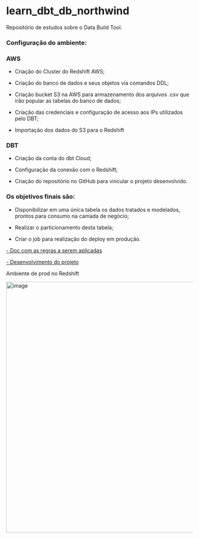 # learn_dbt_db_northwind
Repositório de estudos sobre o Data Build Tool.

<h3>Configuração do ambiente:</h3>

<h3>AWS</h3>

- Criação do Cluster do Redshift AWS;

- Criação do banco de dados e seus objetos via comandos DDL;

- Criação bucket S3 na AWS para armazenamento dos arquivos .csv que irão popular as tabelas do banco de dados;

- Criação das credenciais e configuração de acesso aos IPs utilizados pelo DBT;

- Importação dos dados do S3 para o Redshift


<h3>DBT</h3>

- Criação da conta do dbt Cloud;

- Configuração da conexão com o Redshift;

- Criação do repositório no GitHub para vincular o projeto desenvolvido.



<h3>Os objetivos finais são:</h3>

- Disponibilizar em uma única tabela os dados tratados e modelados, prontos para consumo na camada de negócio;

- Realizar o particionamento desta tabela;

- Criar o job para realização do deploy em produção.


<a href="https://github.com/JevertonFlores/learn_dbt_db_northwind/blob/main/6.1.Apresenta%C3%A7%C3%A3o%20da%20Atividade%20Pr%C3%A1tica.pdf">- Doc com as regras a serem aplicadas</a> 

<a href="https://github.com/JevertonFlores/learn_dbt_db_northwind/tree/main/models">- Desenvolvimento do projeto</a> 




Ambiente de prod no Redshift

<img width="677" alt="image" src="https://user-images.githubusercontent.com/36814309/222619722-6746d931-cdd1-48e6-8703-78a2c502db4a.png">
